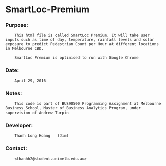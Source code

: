 # SmartLoc-Premium

### 	Purpose: 
		This html file is called SmartLoc Premium. It will take user inputs such as time of day, temperature, rainfall levels and solar exposure to predict Pedestrian Count per Hour at different locations in Melbourne CBD.								
             						
		SmartLoc Premium is optimised to run with Google Chrome	
														            
###		Date:
		April 29, 2016							            
					                                  				
### Notes:
 		This code is part of BUS90500 Programming Assignment at Melbourne Business School, Master of Business Analytics Program, under supervision of Andrew Turpin	  
											
### Developer: 	
		Thanh Long Hoang   (Jim)        
											
### Contact:
		<thanhh2@student.unimelb.edu.au>

